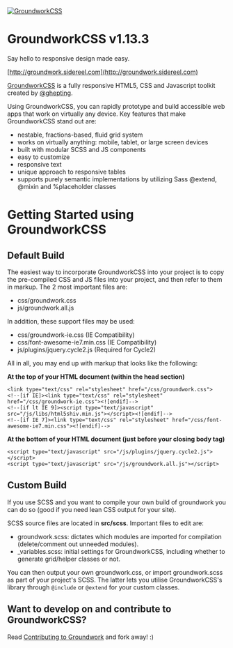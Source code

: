 <a href="http://groundwork.sidereel.com" target="_blank">
  <img
  src="http://groundwork.sidereel.com/images/groundwork-logo_128x128.png"
  alt="GroundworkCSS">
</a>

GroundworkCSS v1.13.3
====

Say hello to responsive design made easy.

[http://groundwork.sidereel.com](http://groundwork.sidereel.com)

[GroundworkCSS](http://groundwork.sidereel.com) is a fully responsive HTML5, CSS 
and Javascript toolkit created by [@ghepting](http://twitter.com/ghepting).

Using GroundworkCSS, you can rapidly prototype and build accessible web apps that 
work on virtually any device. Key features that make GroundworkCSS stand out are:

* nestable, fractions-based, fluid grid system
* works on virtually anything: mobile, tablet, or large screen devices
* built with modular SCSS and JS components
* easy to customize
* responsive text
* unique approach to responsive tables
* supports purely semantic implementations by utilizing Sass @extend, @mixin and 
  %placeholder classes
  

Getting Started using GroundworkCSS
====

Default Build
----

The easiest way to incorporate GroundworkCSS into your project is to copy the
pre-compiled CSS and JS files into your project, and then refer to them in
markup. The 2 most important files are:

* css/groundwork.css
* js/groundwork.all.js

In addition, these support files may be used:

* css/groundwork-ie.css (IE Compatibility)
* css/font-awesome-ie7.min.css (IE Compatibility)
* js/plugins/jquery.cycle2.js (Required for Cycle2)

All in all, you may end up with markup that looks like the following:

**At the top of your HTML document (within the head section)**

    <link type="text/css" rel="stylesheet" href="/css/groundwork.css">
    <!--[if IE]><link type="text/css" rel="stylesheet" href="/css/groundwork-ie.css"><![endif]-->
    <!--[if lt IE 9]><script type="text/javascript" src="/js/libs/html5shiv.min.js"></script><![endif]-->
    <!--[if IE 7]><link type="text/css" rel="stylesheet" href="/css/font-awesome-ie7.min.css"><![endif]-->

**At the bottom of your HTML document (just before your closing body tag)**

    <script type="text/javascript" src="/js/plugins/jquery.cycle2.js"></script>
    <script type="text/javascript" src="/js/groundwork.all.js"></script>


Custom Build
----

If you use SCSS and you want to compile your own build of groundwork you can do
so (good if you need lean CSS output for your site).

SCSS source files are located in **src/scss**. Important files to edit are:

* groundwork.scss: dictates which modules are imported for compilation
(delete/comment out unneeded modules).
* _variables.scss: initial settings for GroundworkCSS, including whether to
generate grid/helper classes or not.

You can then output your own groundwork.css, or import groundwork.scss as part
of your project's SCSS. The latter lets you utilise GroundworkCSS's library
through ```@include``` or ```@extend``` for your custom classes.


Want to develop on and contribute to GroundworkCSS?
----
Read [Contributing to Groundwork](https://github.com/groundworkcss/groundwork/wiki/Contributing-to-Groundwork) and fork away!  :)

